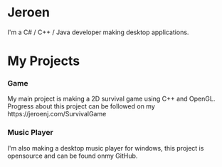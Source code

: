# Jeroen
I'm a C# / C++ / Java developer making desktop applications. 

<h1>My Projects</h1>
<h3>Game</h3>
My main project is making a 2D survival game using C++ and OpenGL. 
<br>Progress about this project can be followed on my https://jeroenj.com/SurvivalGame
<h3>Music Player</h3>
I'm also making a desktop music player for windows, this project is opensource and can be found onmy GitHub.
